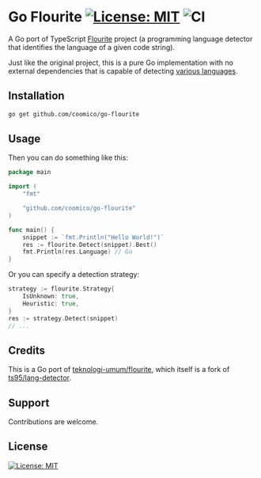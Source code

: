 # Go Flourite [![License: MIT](https://img.shields.io/badge/License-MIT-yellow.svg)](LICENSE) ![CI](https://github.com/coomico/go-flourite/workflows/CI/badge.svg)

A Go port of TypeScript [Flourite](https://github.com/teknologi-umum/flourite) project (a programming language detector that identifies the language of a given code string).

Just like the original project, this is a pure Go implementation with no external dependencies that is capable of detecting [various languages](https://github.com/teknologi-umum/flourite?tab=readme-ov-file#detectable-languages).

## Installation

```bash
go get github.com/coomico/go-flourite
```

## Usage

Then you can do something like this:
```go
package main

import (
	"fmt"

	"github.com/coomico/go-flourite"
)

func main() {
	snippet := `fmt.Println("Hello World!")`
	res := flourite.Detect(snippet).Best()
	fmt.Println(res.Language) // Go
}
```

Or you can specify a detection strategy:
```go
strategy := flourite.Strategy{
	IsUnknown: true,
	Heuristic: true,
}
res := strategy.Detect(snippet)
// ...
```

## Credits

This is a Go port of [teknologi-umum/flourite](https://github.com/teknologi-umum/flourite), which itself is a fork of [ts95/lang-detector](https://github.com/ts95/lang-detector).

## Support

Contributions are welcome.

## License

[![License: MIT](https://img.shields.io/badge/License-MIT-yellow.svg)](LICENSE)
